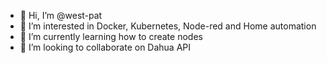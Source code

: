 - 👋 Hi, I’m @west-pat
- 👀 I’m interested in Docker, Kubernetes, Node-red and Home automation
- 🌱 I’m currently learning how to create nodes
- 💞️ I’m looking to collaborate on Dahua API

<!---
west-pat/west-pat is a ✨ special ✨ repository because its `README.md` (this file) appears on your GitHub profile.
You can click the Preview link to take a look at your changes.
--->
